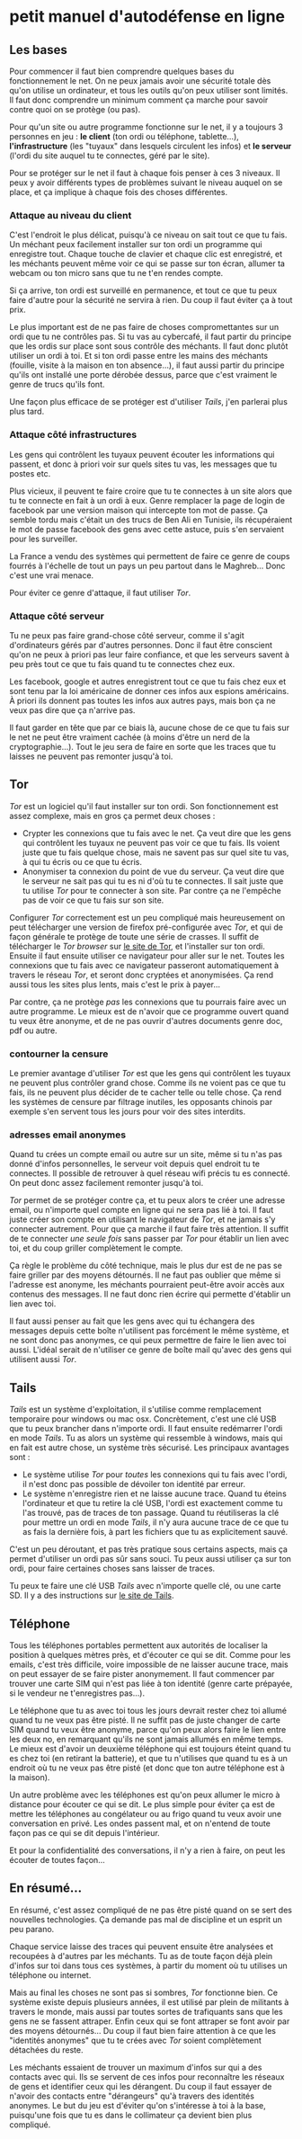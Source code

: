 # petit manuel d'autodéfense en ligne

## Les bases

Pour commencer il faut bien comprendre quelques bases du fonctionnement le net.
On ne peux jamais avoir une sécurité totale dès qu'on utilise un ordinateur, et tous les outils qu'on peux utiliser sont limités.
Il faut donc comprendre un minimum comment ça marche pour savoir contre quoi on se protège (ou pas).

Pour qu'un site ou autre programme fonctionne sur le net, il y a
toujours 3 personnes en jeu : **le client** (ton ordi ou téléphone,
tablette…), **l'infrastructure** (les "tuyaux" dans lesquels circulent
les infos) et **le serveur** (l'ordi du site auquel tu te connectes,
géré par le site).

Pour se protéger sur le net il faut à chaque fois penser à ces 3 niveaux.
Il peux y avoir différents types de problèmes suivant le niveau auquel on se place, et ça implique à chaque fois des choses différentes.

### Attaque au niveau du client

C'est l'endroit le plus délicat, puisqu'à ce niveau on sait tout ce
que tu fais.
Un méchant peux facilement installer sur ton ordi un programme qui enregistre tout.
Chaque touche de clavier et chaque clic est enregistré, et les méchants peuvent même voir ce qui se passe sur ton écran, allumer ta webcam ou ton micro sans que tu ne t'en rendes compte.

Si ça arrive, ton ordi est surveillé en permanence, et tout ce que tu peux faire d'autre pour la sécurité ne servira à rien.
Du coup il faut éviter ça à tout prix.

Le plus important est de ne pas faire de choses compromettantes sur un ordi que tu ne contrôles pas.
Si tu vas au cybercafé, il faut partir du principe que les ordis sur place sont sous contrôle des méchants.
Il faut donc plutôt utiliser un ordi à toi.
Et si ton ordi passe entre les mains des méchants (fouille, visite à la maison en ton absence…), il faut aussi partir du principe qu'ils ont installé une porte dérobée dessus, parce que c'est vraiment le genre de trucs qu'ils font.

Une façon plus efficace de se protéger est d'utiliser *Tails*, j'en parlerai plus plus tard.

### Attaque côté infrastructures

Les gens qui contrôlent les tuyaux peuvent écouter les informations qui passent, et donc à priori voir sur quels sites tu vas, les messages que tu postes etc.

Plus vicieux, il peuvent te faire croire que tu te connectes à un site alors que tu te connecte en fait à un ordi à eux.
Genre remplacer la page de login de facebook par une version maison qui intercepte ton mot de passe.
Ça semble tordu mais c'était un des trucs de Ben Ali en Tunisie, ils récupéraient le mot de passe facebook des gens avec cette astuce, puis s'en servaient pour les surveiller.

La France a vendu des systèmes qui permettent de faire ce genre de coups fourrés à l'échelle de tout un pays un peu partout dans le Maghreb…
Donc c'est une vrai menace.

Pour éviter ce genre d'attaque, il faut utiliser *Tor*.

### Attaque côté serveur

Tu ne peux pas faire grand-chose côté serveur, comme il s'agit d'ordinateurs gérés par d'autres personnes.
Donc il faut être conscient qu'on ne peux à priori pas leur faire confiance, et que les serveurs savent à peu près tout ce que tu fais quand tu te connectes chez eux.

Les facebook, google et autres enregistrent tout ce que tu fais chez eux et sont tenu par la loi américaine de donner ces infos aux espions américains.
À priori ils donnent pas toutes les infos aux autres pays, mais bon ça ne veux pas dire que ça n'arrive pas.

Il faut garder en tête que par ce biais là, aucune chose de ce que tu fais sur le net ne peut être vraiment cachée (à moins d'être un nerd de la cryptographie…).
Tout le jeu sera de faire en sorte que les traces que tu laisses ne peuvent pas remonter jusqu'à toi.

## Tor

*Tor* est un logiciel qu'il faut installer sur ton ordi.
Son fonctionnement est assez complexe, mais en gros ça permet deux choses :

- Crypter les connexions que tu fais avec le net. Ça veut dire que les gens qui contrôlent les tuyaux ne peuvent pas voir ce que tu fais.
  Ils voient juste que tu fais quelque chose, mais ne savent pas sur quel site tu vas, à qui tu écris ou ce que tu écris.
- Anonymiser ta connexion du point de vue du serveur.
  Ça veut dire que le serveur ne sait pas qui tu es ni d'où tu te connectes.
  Il sait juste que tu utilise *Tor* pour te connecter à son site.
  Par contre ça ne l'empêche pas de voir ce que tu fais sur son site.

Configurer *Tor* correctement est un peu compliqué mais heureusement on peut télécharger une version de firefox pré-configurée avec *Tor*, et qui de façon générale te protège de toute une série de crasses.
Il suffit de télécharger le *Tor browser* sur [le site de Tor](https://www.torproject.org/download/download-easy.html.en), et l'installer sur ton ordi.
Ensuite il faut ensuite utiliser ce navigateur pour aller sur le net.
Toutes les connexions que tu fais avec ce navigateur passeront automatiquement à travers le réseau *Tor*, et seront donc cryptées et anonymisées.
Ça rend aussi tous les sites plus lents, mais c'est le prix à payer…

Par contre, ça ne protège *pas* les connexions que tu pourrais faire avec un autre programme.
Le mieux est de n'avoir que ce programme ouvert quand tu veux être anonyme, et de ne pas ouvrir d'autres documents genre doc, pdf ou autre.

### contourner la censure

Le premier avantage d'utiliser *Tor* est que les gens qui contrôlent les tuyaux ne peuvent plus contrôler grand chose.
Comme ils ne voient pas ce que tu fais, ils ne peuvent plus décider de te cacher telle ou telle chose.
Ça rend les systèmes de censure par filtrage inutiles, les opposants chinois par exemple s'en servent tous les jours pour voir des sites interdits.

### adresses email anonymes

Quand tu crées un compte email ou autre sur un site, même si tu n'as pas donné d'infos personnelles, le serveur voit depuis quel endroit tu te connectes.
Il possible de retrouver à quel réseau wifi précis tu es connecté.
On peut donc assez facilement remonter jusqu'à toi.

*Tor* permet de se protéger contre ça, et tu peux alors te créer une adresse email, ou n'importe quel compte en ligne qui ne sera pas lié à toi.
Il faut juste créer son compte en utilisant le navigateur de *Tor*, et ne jamais s'y connecter autrement.
Pour que ça marche il faut faire très attention.
Il suffit de te connecter *une seule fois* sans passer par *Tor* pour établir un lien avec toi, et du coup griller complètement le compte.

Ça règle le problème du côté technique, mais le plus dur est de ne pas se faire griller par des moyens détournés.
Il ne faut pas oublier que même si l'adresse est anonyme, les méchants pourraient peut-être avoir accès aux contenus des messages.
Il ne faut donc rien écrire qui permette d'établir un lien avec toi.

Il faut aussi penser au fait que les gens avec qui tu échangera des messages depuis cette boîte n'utilisent pas forcément le même système, et ne sont donc pas anonymes, ce qui peux permettre de faire le lien avec toi aussi.
L'idéal serait de n'utiliser ce genre de boîte mail qu'avec des gens qui utilisent aussi *Tor*.

## Tails

*Tails* est un système d'exploitation, il s'utilise comme remplacement temporaire pour windows ou mac osx.
Concrètement, c'est une clé USB que tu peux brancher dans n'importe ordi.
Il faut ensuite redémarrer l'ordi en mode *Tails*.
Tu as alors un système qui ressemble à windows, mais qui en fait est autre chose, un système très sécurisé.
Les principaux avantages sont :

- Le système utilise *Tor* pour *toutes* les connexions qui tu fais avec l'ordi, il n'est donc pas possible de dévoiler ton identité par erreur.
- Le système n'enregistre rien et ne laisse aucune trace.
  Quand tu éteins l'ordinateur et que tu retire la clé USB, l'ordi est exactement comme tu l'as trouvé, pas de traces de ton passage.
  Quand tu réutiliseras la clé pour mettre un ordi en mode *Tails*, il n'y aura aucune trace de ce que tu as fais la dernière fois, à part les fichiers que tu as explicitement sauvé.

C'est un peu déroutant, et pas très pratique sous certains aspects, mais ça permet d'utiliser un ordi pas sûr sans souci.
Tu peux aussi utiliser ça sur ton ordi, pour faire certaines choses sans laisser de traces.

Tu peux te faire une clé USB *Tails* avec n'importe quelle clé, ou une carte SD.
Il y a des instructions sur [le site de Tails](https://tails.boum.org/download/index.fr.html).

## Téléphone

Tous les téléphones portables permettent aux autorités de localiser la position à quelques mètres près, et d'écouter ce qui se dit.
Comme pour les emails, c'est très difficile, voire impossible de ne laisser aucune trace, mais on peut essayer de se faire pister anonymement.
Il faut commencer par trouver une carte SIM qui n'est pas liée à ton identité (genre carte prépayée, si le vendeur ne t'enregistres pas…).

Le téléphone que tu as avec toi tous les jours devrait rester chez toi allumé quand tu ne veux pas être pisté.
Il ne suffit pas de juste changer de carte SIM quand tu veux être anonyme, parce qu'on peux alors faire le lien entre les deux no, en remarquant qu'ils ne sont jamais allumés en même temps.
Le mieux est d'avoir un deuxième téléphone qui est toujours éteint quand tu es chez toi (en retirant la batterie), et que tu n'utilises que quand tu es à un endroit où tu ne veux pas être pisté (et donc que ton autre téléphone est à la maison).

Un autre problème avec les téléphones est qu'on peux allumer le micro à distance pour écouter ce qui se dit.
Le plus simple pour éviter ça est de mettre les téléphones au congélateur ou au frigo quand tu veux avoir une conversation en privé.
Les ondes passent mal, et on n'entend de toute façon pas ce qui se dit depuis l'intérieur.

Et pour la confidentialité des conversations, il n'y a rien à faire, on peut les écouter de toutes façon…

## En résumé…

En résumé, c'est assez compliqué de ne pas être pisté quand on se sert des nouvelles technologies.
Ça demande pas mal de discipline et un esprit un peu parano.

Chaque service laisse des traces qui peuvent ensuite être analysées et recoupées à d'autres par les méchants.
Tu as de toute façon déjà plein d'infos sur toi dans tous ces systèmes, à partir du moment où tu utilises un téléphone ou internet.

Mais au final les choses ne sont pas si sombres, *Tor* fonctionne bien.
Ce système existe depuis plusieurs années, il est utilisé par plein de militants à travers le monde, mais aussi par toutes sortes de trafiquants sans que les gens ne se fassent attraper.
Enfin ceux qui se font attraper se font avoir par des moyens détournés…
Du coup il faut bien faire attention à ce que les "identités anonymes" que tu te crées avec *Tor* soient complètement détachées du reste.

Les méchants essaient de trouver un maximum d'infos sur qui a des contacts avec qui.
Ils se servent de ces infos pour reconnaître les réseaux de gens et identifier ceux qui les dérangent.
Du coup il faut essayer de n'avoir des contacts entre "dérangeurs" qu'à travers des identités anonymes.
Le but du jeu est d'éviter qu'on s'intéresse à toi à la base, puisqu'une fois que tu es dans le collimateur ça devient bien plus compliqué.
